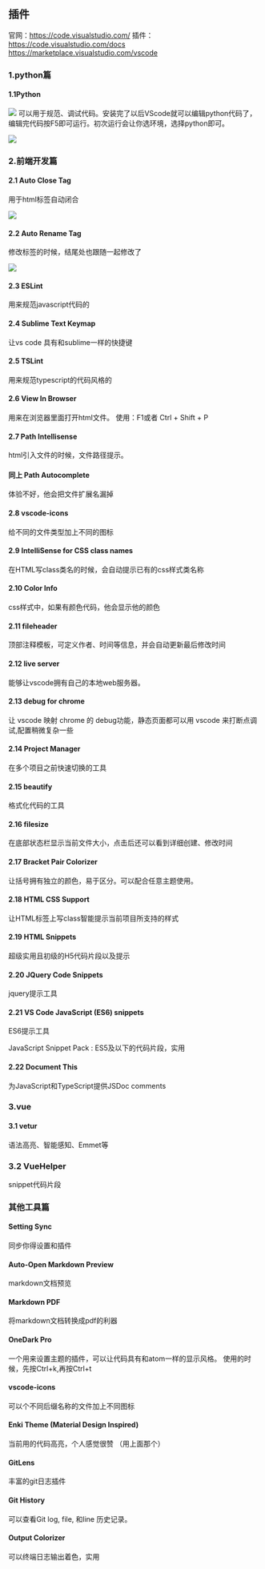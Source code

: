 ## 插件
官网：https://code.visualstudio.com/
插件：https://code.visualstudio.com/docs
     https://marketplace.visualstudio.com/vscode
### 1.python篇

#### 1.1Python
![](https://github.com/Gabrielkaliboy/images/blob/master/markdown/vscode/1.png?raw=true)
可以用于规范、调试代码。安装完了以后VScode就可以编辑python代码了，编辑完代码按F5即可运行。初次运行会让你选环境，选择python即可。

![](https://github.com/Gabrielkaliboy/images/blob/master/markdown/vscode/1.gif?raw=true)



### 2.前端开发篇

#### 2.1 Auto Close Tag
用于html标签自动闭合

![](https://github.com/Gabrielkaliboy/images/blob/master/markdown/vscode/2.gif?raw=true)


#### 2.2 Auto Rename Tag
修改标签的时候，结尾处也跟随一起修改了

![](https://github.com/Gabrielkaliboy/images/blob/master/markdown/vscode/3.gif?raw=true)

#### 2.3 ESLint
用来规范javascript代码的

#### 2.4 Sublime Text Keymap
让vs code 具有和sublime一样的快捷键

#### 2.5 TSLint
用来规范typescript的代码风格的

#### 2.6 View In Browser
用来在浏览器里面打开html文件。
使用：F1或者 Ctrl + Shift + P

#### 2.7 Path Intellisense
html引入文件的时候，文件路径提示。


#### 同上 Path Autocomplete
体验不好，他会把文件扩展名漏掉
#### 2.8 vscode-icons
给不同的文件类型加上不同的图标


#### 2.9 IntelliSense for CSS class names
在HTML写class类名的时候，会自动提示已有的css样式类名称

#### 2.10 Color Info
css样式中，如果有颜色代码，他会显示他的颜色

#### 2.11 fileheader

顶部注释模板，可定义作者、时间等信息，并会自动更新最后修改时间

#### 2.12 live server
能够让vscode拥有自己的本地web服务器。

#### 2.13 debug for chrome
让 vscode 映射 chrome 的 debug功能，静态页面都可以用 vscode 来打断点调试,配置稍微复杂一些


####  2.14 Project Manager

在多个项目之前快速切换的工具

#### 2.15 beautify
格式化代码的工具

#### 2.16 filesize
在底部状态栏显示当前文件大小，点击后还可以看到详细创建、修改时间

#### 2.17 Bracket Pair Colorizer
让括号拥有独立的颜色，易于区分。可以配合任意主题使用。


#### 2.18 HTML CSS Support 
让HTML标签上写class智能提示当前项目所支持的样式

#### 2.19 HTML Snippets
超级实用且初级的H5代码片段以及提示

#### 2.20 JQuery Code Snippets
jquery提示工具

#### 2.21 VS Code JavaScript (ES6) snippets
ES6提示工具

JavaScript Snippet Pack : ES5及以下的代码片段，实用
#### 2.22 Document This
为JavaScript和TypeScript提供JSDoc comments


### 3.vue
#### 3.1 vetur
语法高亮、智能感知、Emmet等

### 3.2 VueHelper
snippet代码片段

### 其他工具篇

#### Setting Sync
同步你得设置和插件

####  Auto-Open Markdown Preview
markdown文档预览

#### Markdown PDF
将markdown文档转换成pdf的利器

####  OneDark Pro
一个用来设置主题的插件，可以让代码具有和atom一样的显示风格。
使用的时候，先按Ctrl+k,再按Ctrl+t

####  vscode-icons
可以个不同后缀名称的文件加上不同图标

#### Enki Theme (Material Design Inspired) 
当前用的代码高亮，个人感觉很赞  （用上面那个）
#### GitLens
丰富的git日志插件

#### Git History
可以查看Git log, file, 和line 历史记录。

#### Output Colorizer 
可以终端日志输出着色，实用
